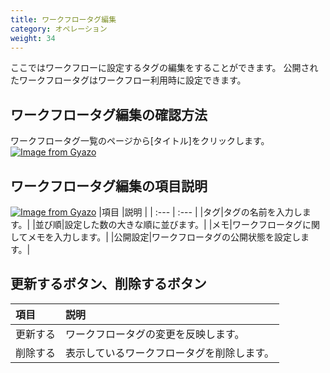 ```yaml
---
title: ワークフロータグ編集
category: オペレーション
weight: 34
---
```


ここではワークフローに設定するタグの編集をすることができます。
公開されたワークフロータグはワークフロー利用時に設定できます。

## ワークフロータグ編集の確認方法
ワークフロータグ一覧のページから[タイトル]をクリックします。
[![Image from Gyazo](https://t.gyazo.com/teams/diverta/35c3f9864b445d528015827553e2db6a.png)](https://diverta.gyazo.com/35c3f9864b445d528015827553e2db6a)

## ワークフロータグ編集の項目説明
[![Image from Gyazo](https://t.gyazo.com/teams/diverta/908d8ed13b8f6d789b0e397f980855fd.png)](https://diverta.gyazo.com/908d8ed13b8f6d789b0e397f980855fd)
|項目   |説明  |
| :--- | :--- |
|タグ|タグの名前を入力します。|
|並び順|設定した数の大きな順に並びます。|
|メモ|ワークフロータグに関してメモを入力します。|
|公開設定|ワークフロータグの公開状態を設定します。|

## 更新するボタン、削除するボタン
|項目   |説明  |
| :--- | :--- |
|更新する|ワークフロータグの変更を反映します。|
|削除する|表示しているワークフロータグを削除します。|